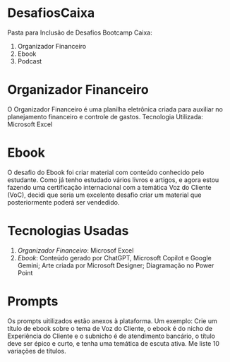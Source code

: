 # DesafiosCaixa
Pasta para Inclusão de Desafios Bootcamp Caixa:
1. Organizador Financeiro
2. Ebook
3. Podcast

# Organizador Financeiro
O Organizador Financeiro é uma planilha eletrônica criada para auxiliar no planejamento financeiro e controle de gastos.
Tecnologia Utilizada: Microsoft Excel

# Ebook
O desafio do Ebook foi criar material com conteúdo conhecido pelo estudante. Como já tenho estudado vários livros e artigos, e agora estou fazendo uma certificação internacional com a temática Voz do Cliente (VoC), decidi que seria um excelente desafio criar um material que posteriormente poderá ser vendedido.

# Tecnologias Usadas
1. *Organizador Financeiro*: Microsof Excel
2. *Ebook*: Conteúdo gerado por ChatGPT, Microsoft Copilot e Google Gemini; Arte criada por Microsoft Designer; Diagramação no Power Point

# Prompts
Os prompts uitilizados estão anexos à plataforma. Um exemplo: Crie um título de ebook sobre o tema de Voz do Cliente, o ebook é do nicho de Experiência do Cliente e o subnicho é de atendimento bancário, o título deve ser épico e curto, e tenha uma temática de escuta ativa. Me liste 10 variações de títulos. 
